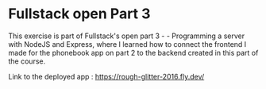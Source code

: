 # Fullstack open Part 3

This exercise is part of Fullstack's open part 3 - - Programming a server with NodeJS and Express, where I learned how to connect the frontend I made for the phonebook app on part 2 to the backend created in this part of the course.

Link to the deployed app : https://rough-glitter-2016.fly.dev/
